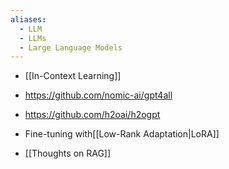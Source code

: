 ```yaml
---
aliases:
  - LLM
  - LLMs
  - Large Language Models
---
```



- [[In-Context Learning]]
- https://github.com/nomic-ai/gpt4all
- https://github.com/h2oai/h2ogpt
- Fine-tuning with[[Low-Rank Adaptation|LoRA]]




- [[Thoughts on RAG]]



